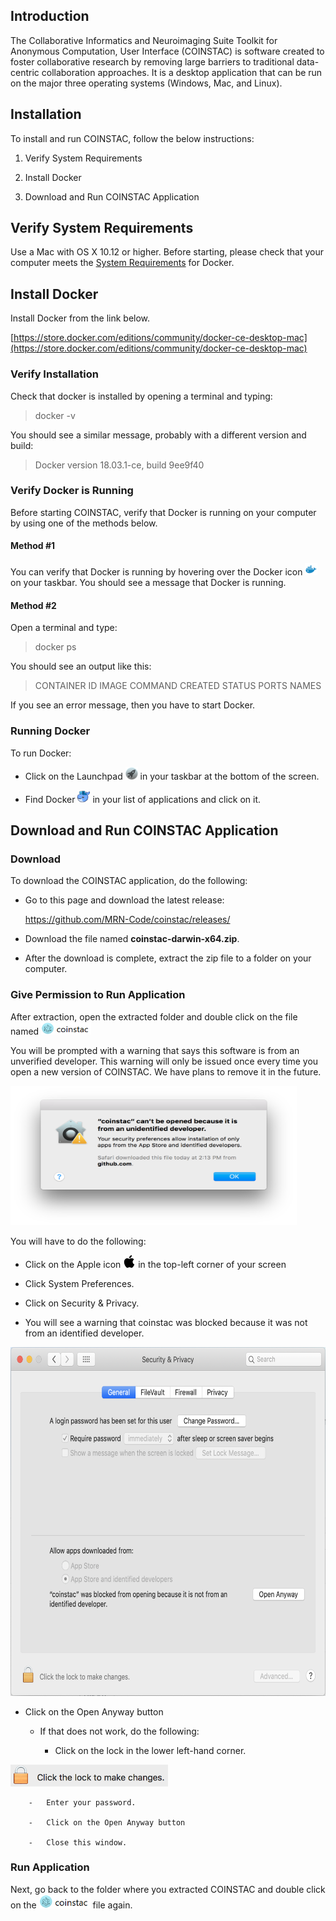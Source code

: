 Introduction
------------

The Collaborative Informatics and Neuroimaging Suite Toolkit for
Anonymous Computation, User Interface (COINSTAC) is software created to
foster collaborative research by removing large barriers to traditional
data-centric collaboration approaches. It is a desktop application that
can be run on the major three operating systems (Windows, Mac, and
Linux).

Installation
------------

To install and run COINSTAC, follow the below instructions:

1.  Verify System Requirements

2.  Install Docker

3.  Download and Run COINSTAC Application

Verify System Requirements
--------------------------

Use a Mac with OS X 10.12 or higher. Before starting, please check that
your computer meets the [System
Requirements](https://docs.docker.com/docker-for-mac/install/#what-to-know-before-you-install)
for Docker.

Install Docker
--------------

Install Docker from the link below.

[https://store.docker.com/editions/community/docker-ce-desktop-mac](https://store.docker.com/editions/community/docker-ce-desktop-mac)

### Verify Installation

Check that docker is installed by opening a terminal and typing:

> docker -v

You should see a similar message, probably with a different version and
build:

> Docker version 18.03.1-ce, build 9ee9f40

### Verify Docker is Running

Before starting COINSTAC, verify that Docker is running on your computer
by using one of the methods below.

#### Method \#1

You can verify that Docker is running by hovering over the Docker icon
<img src="https://github.com/trendscenter/coinstac-instructions/blob/markdown/install-mac/media/image1.png" width="20"
height="20"/> on your taskbar. You should see a message
that Docker is running.

#### Method \#2

Open a terminal and type:

> docker ps

You should see an output like this:

> CONTAINER ID IMAGE COMMAND CREATED STATUS PORTS NAMES

If you see an error message, then you have to start Docker.

### Running Docker

To run Docker:

-   Click on the Launchpad
    <img src="https://github.com/trendscenter/coinstac-instructions/blob/markdown/install-mac/media/image2.png" width="20" height="20"/> in your taskbar at the bottom of the screen.

-   Find Docker
    <img src="https://github.com/trendscenter/coinstac-instructions/blob/markdown/install-mac/media/image3.png" width="20" height="20"/> in your list of applications and click on it.

Download and Run COINSTAC Application
-------------------------------------

### Download

To download the COINSTAC application, do the following:

-   Go to this page and download the latest release:

    <https://github.com/MRN-Code/coinstac/releases/>

-   Download the file named **coinstac-darwin-x64.zip**.

-   After the download is complete, extract the zip file to a folder on
    your computer.

### Give Permission to Run Application

After extraction, open the extracted folder and double click on the file named
<img src="https://github.com/trendscenter/coinstac-instructions/blob/markdown/install-mac/media/image4.png" width="80" height="20"/>

You will be prompted with a warning that says this software is from an
unverified developer. This warning will only be issued once every time
you open a new version of COINSTAC. We have plans to remove it in the
future.

<img src="https://github.com/trendscenter/coinstac-instructions/blob/markdown/install-mac/media/image5.png" width="458" height="223"/>

You will have to do the following:

-   Click on the Apple icon 
<img src="https://github.com/trendscenter/coinstac-instructions/blob/markdown/install-mac/media/image6.png" width="20" height="20"/> in the top-left corner of your screen

-   Click System Preferences.

-   Click on Security & Privacy.

-   You will see a warning that coinstac was blocked because it was not from an identified developer.
<img src="https://github.com/trendscenter/coinstac-instructions/blob/markdown/install-mac/media/image7.png" width="650" height="558"/> 


-   Click on the Open Anyway button

    -   If that does not work, do the following:

        -   Click on the lock in the lower left-hand corner.
<img src="https://github.com/trendscenter/coinstac-instructions/blob/markdown/install-mac/media/image8.png" width="252" height="35"/> 

        -   Enter your password.

        -   Click on the Open Anyway button

        -   Close this window.

### Run Application

Next, go back to the folder where you extracted COINSTAC and double
click on the
<img src="https://github.com/trendscenter/coinstac-instructions/blob/markdown/install-mac/media/image4.png" width="82" height="22"/>  file again.
